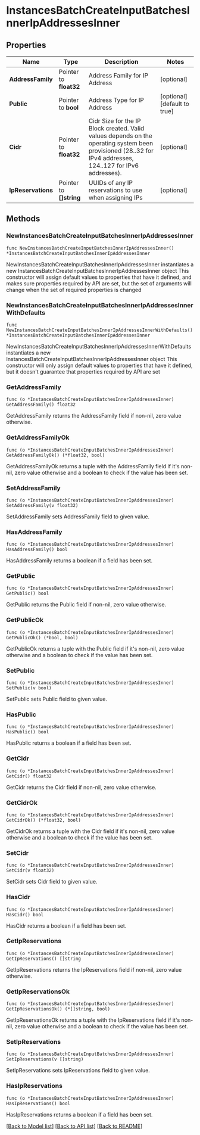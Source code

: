 # InstancesBatchCreateInputBatchesInnerIpAddressesInner

## Properties

Name | Type | Description | Notes
------------ | ------------- | ------------- | -------------
**AddressFamily** | Pointer to **float32** | Address Family for IP Address | [optional] 
**Public** | Pointer to **bool** | Address Type for IP Address | [optional] [default to true]
**Cidr** | Pointer to **float32** | Cidr Size for the IP Block created. Valid values depends on the operating system been provisioned (28..32 for IPv4 addresses, 124..127 for IPv6 addresses). | [optional] 
**IpReservations** | Pointer to **[]string** | UUIDs of any IP reservations to use when assigning IPs | [optional] 

## Methods

### NewInstancesBatchCreateInputBatchesInnerIpAddressesInner

`func NewInstancesBatchCreateInputBatchesInnerIpAddressesInner() *InstancesBatchCreateInputBatchesInnerIpAddressesInner`

NewInstancesBatchCreateInputBatchesInnerIpAddressesInner instantiates a new InstancesBatchCreateInputBatchesInnerIpAddressesInner object
This constructor will assign default values to properties that have it defined,
and makes sure properties required by API are set, but the set of arguments
will change when the set of required properties is changed

### NewInstancesBatchCreateInputBatchesInnerIpAddressesInnerWithDefaults

`func NewInstancesBatchCreateInputBatchesInnerIpAddressesInnerWithDefaults() *InstancesBatchCreateInputBatchesInnerIpAddressesInner`

NewInstancesBatchCreateInputBatchesInnerIpAddressesInnerWithDefaults instantiates a new InstancesBatchCreateInputBatchesInnerIpAddressesInner object
This constructor will only assign default values to properties that have it defined,
but it doesn't guarantee that properties required by API are set

### GetAddressFamily

`func (o *InstancesBatchCreateInputBatchesInnerIpAddressesInner) GetAddressFamily() float32`

GetAddressFamily returns the AddressFamily field if non-nil, zero value otherwise.

### GetAddressFamilyOk

`func (o *InstancesBatchCreateInputBatchesInnerIpAddressesInner) GetAddressFamilyOk() (*float32, bool)`

GetAddressFamilyOk returns a tuple with the AddressFamily field if it's non-nil, zero value otherwise
and a boolean to check if the value has been set.

### SetAddressFamily

`func (o *InstancesBatchCreateInputBatchesInnerIpAddressesInner) SetAddressFamily(v float32)`

SetAddressFamily sets AddressFamily field to given value.

### HasAddressFamily

`func (o *InstancesBatchCreateInputBatchesInnerIpAddressesInner) HasAddressFamily() bool`

HasAddressFamily returns a boolean if a field has been set.

### GetPublic

`func (o *InstancesBatchCreateInputBatchesInnerIpAddressesInner) GetPublic() bool`

GetPublic returns the Public field if non-nil, zero value otherwise.

### GetPublicOk

`func (o *InstancesBatchCreateInputBatchesInnerIpAddressesInner) GetPublicOk() (*bool, bool)`

GetPublicOk returns a tuple with the Public field if it's non-nil, zero value otherwise
and a boolean to check if the value has been set.

### SetPublic

`func (o *InstancesBatchCreateInputBatchesInnerIpAddressesInner) SetPublic(v bool)`

SetPublic sets Public field to given value.

### HasPublic

`func (o *InstancesBatchCreateInputBatchesInnerIpAddressesInner) HasPublic() bool`

HasPublic returns a boolean if a field has been set.

### GetCidr

`func (o *InstancesBatchCreateInputBatchesInnerIpAddressesInner) GetCidr() float32`

GetCidr returns the Cidr field if non-nil, zero value otherwise.

### GetCidrOk

`func (o *InstancesBatchCreateInputBatchesInnerIpAddressesInner) GetCidrOk() (*float32, bool)`

GetCidrOk returns a tuple with the Cidr field if it's non-nil, zero value otherwise
and a boolean to check if the value has been set.

### SetCidr

`func (o *InstancesBatchCreateInputBatchesInnerIpAddressesInner) SetCidr(v float32)`

SetCidr sets Cidr field to given value.

### HasCidr

`func (o *InstancesBatchCreateInputBatchesInnerIpAddressesInner) HasCidr() bool`

HasCidr returns a boolean if a field has been set.

### GetIpReservations

`func (o *InstancesBatchCreateInputBatchesInnerIpAddressesInner) GetIpReservations() []string`

GetIpReservations returns the IpReservations field if non-nil, zero value otherwise.

### GetIpReservationsOk

`func (o *InstancesBatchCreateInputBatchesInnerIpAddressesInner) GetIpReservationsOk() (*[]string, bool)`

GetIpReservationsOk returns a tuple with the IpReservations field if it's non-nil, zero value otherwise
and a boolean to check if the value has been set.

### SetIpReservations

`func (o *InstancesBatchCreateInputBatchesInnerIpAddressesInner) SetIpReservations(v []string)`

SetIpReservations sets IpReservations field to given value.

### HasIpReservations

`func (o *InstancesBatchCreateInputBatchesInnerIpAddressesInner) HasIpReservations() bool`

HasIpReservations returns a boolean if a field has been set.


[[Back to Model list]](../README.md#documentation-for-models) [[Back to API list]](../README.md#documentation-for-api-endpoints) [[Back to README]](../README.md)


